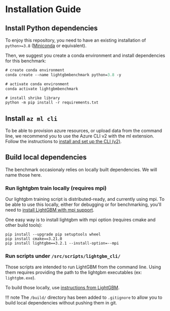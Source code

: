 # Installation Guide

## Install Python dependencies

To enjoy this repository, you need to have an existing installation of `python>=3.8` ([Miniconda](https://docs.conda.io/en/latest/miniconda.html) or equivalent).

Then, we suggest you create a conda environment and install dependencies for this benchmark:

```ps
# create conda environment
conda create --name lightgbmbenchmark python=3.8 -y

# activate conda environment
conda activate lightgbmbenchmark

# install shrike library
python -m pip install -r requirements.txt
```

## Install `az ml cli`

To be able to provision azure resources, or upload data from the command line, we recommend you to use the Azure CLI v2 with the ml extension. Follow the instructions to [install and set up the CLI (v2)](https://docs.microsoft.com/en-us/azure/machine-learning/how-to-configure-cli).

## Build local dependencies

The benchmark occasionaly relies on locally built dependencies. We will name those here.


### Run lightgbm train locally (requires mpi)

Our lightgbm training script is distributed-ready, and currently using mpi. To be able to use this locally, either for debugging or for benchmarking, you'll need to [install LightGBM with mpi support](https://lightgbm.readthedocs.io/en/latest/Installation-Guide.html#build-mpi-version).

One easy way is to install lightgbm with mpi option (requires cmake and other build tools):

```
pip install --upgrade pip setuptools wheel
pip install cmake==3.21.0
pip install lightgbm==3.2.1 --install-option=--mpi
```

### Run scripts under `/src/scripts/lightgbm_cli/`

Those scripts are intended to run LightGBM from the command line. Using them requires providing the path to the lightgbm executables (ex: `lightgbm.exe`).

To build those locally, use [instructions from LightGBM](https://lightgbm.readthedocs.io/en/latest/Installation-Guide.html#installation-guide).

!!! note
    The `/build/` directory has been added to `.gitignore` to allow you to build local dependencies without pushing them in git.